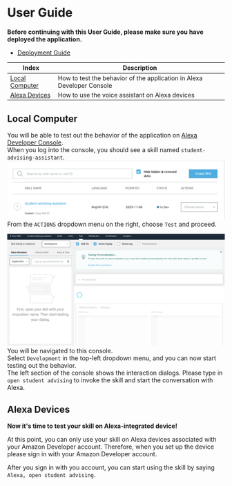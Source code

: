 # User Guide #
**Before continuing with this User Guide, please make sure you have deployed the application.**
- [Deployment Guide](./DeploymentGuide.md)

| Index | Description |
| ----- | ----------- |
| [Local Computer](#local-computer) | How to test the behavior of the application in Alexa Developer Console |
| [Alexa Devices](#alexa-devices) | How to use the voice assistant on Alexa devices | 

## Local Computer ##
You will be able to test out the behavior of the application on [Alexa Developer Console](https://developer.amazon.com/alexa/console/ask).   
When you log into the console, you should see a skill named `student-advising-assistant`.![ask-console](./images/ask_console.png)
From the `ACTIONS` dropdown menu on the right, choose `Test` and proceed.

![console-test](./images/ask_console_test.png)
You will be navigated to this console.  
Select `Development` in the top-left dropdown menu, and you can now start testing out the behavior.  
The left section of the console shows the interaction dialogs. Please type in `open student advising` to invoke the skill and start the conversation with Alexa. 

## Alexa Devices ##

**Now it's time to test your skill on Alexa-integrated device!**  

At this point, you can only use your skill on Alexa devices associated with your Amazon Developer account. Therefore, when you set up the device please sign in with your Amazon Developer account.

After you sign in with you account, you can start using the skill by saying `Alexa, open student advising`. 
